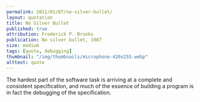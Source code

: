 ```yaml
---
permalink: 2012/01/07/no-silver-bullet/
layout: quotation
title: No Silver Bullet
published: true
attribution: Frederick P. Brooks
publication: No silver bullet, 1987
size: medium
tags: [quote, debugging]
thumbnail: "/img/thumbnails/microphone-420x255.webp"
alttext: quote
---
```


The hardest part of the software task is arriving at a complete
and consistent specification, and much of the essence of building
a program is in fact the debugging of the specification.
